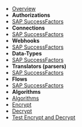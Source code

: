 - [Overview](overview.md)
- **Authorizations**
- [SAP SuccessFactors](authorizations/sap-success-factors.md)
- **Connections**
- [SAP SuccessFactors](connections/sap-success-factors.md)
- **Webhooks**
- [SAP SuccessFactors](webhooks/sap-success-factors.md)
- **Data-Types**
- [SAP SuccessFactors](data-types/sap-success-factors.md)
- **Translators (parsers)**
- [SAP SuccessFactors](translators/sap-success-factors.md)
- **Flows**
- [SAP SuccessFactors](flows/sap-success-factors.md)
- **Algorithms**
- [Algorithms](algorithms/miesh-algorithms.md)
- [Encrypt](algorithms/miesh-encrypt.md)
- [Decrypt](algorithms/miesh-decrypt.md)
- [Test Encrypt and Decrypt](algorithms/miesh-encrypt-decrypt.md)

